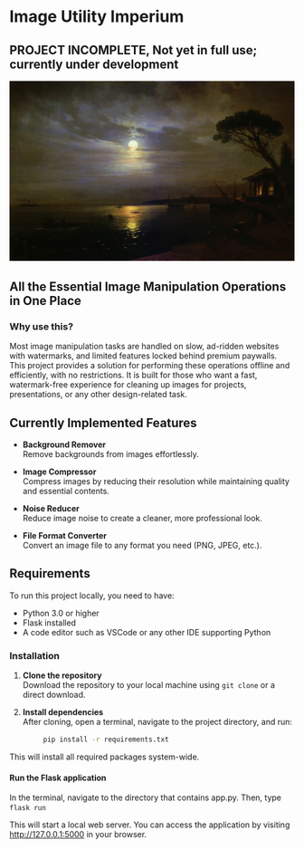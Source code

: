 # Image Utility Imperium

## PROJECT INCOMPLETE, Not yet in full use; currently under development

![Solid Painting](./static/media/RM1.png)

## All the Essential Image Manipulation Operations in One Place

### Why use this?

Most image manipulation tasks are handled on slow, ad-ridden websites with watermarks, and limited features locked behind premium paywalls. This project provides a solution for performing these operations offline and efficiently, with no restrictions. It is built for those who want a fast, watermark-free experience for cleaning up images for projects, presentations, or any other design-related task.

## Currently Implemented Features

- **Background Remover**  
  Remove backgrounds from images effortlessly.
  
- **Image Compressor**  
  Compress images by reducing their resolution while maintaining quality and essential contents.
  
- **Noise Reducer**  
  Reduce image noise to create a cleaner, more professional look.
  
- **File Format Converter**  
  Convert an image file to any format you need (PNG, JPEG, etc.).

## Requirements

To run this project locally, you need to have:

- Python 3.0 or higher
- Flask installed
- A code editor such as VSCode or any other IDE supporting Python

### Installation

1. **Clone the repository**  
   Download the repository to your local machine using `git clone` or a direct download.

2. **Install dependencies**  
   After cloning, open a terminal, navigate to the project directory, and run:

   ```bash
        pip install -r requirements.txt

This will install all required packages system-wide.

#### Run the Flask application

In the terminal, navigate to the directory that contains app.py. Then, type
    ```
        flask run
    ```

This will start a local web server. You can access the application by visiting <http://127.0.0.1:5000> in your browser.
